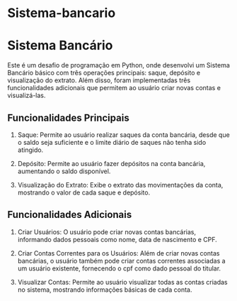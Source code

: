 # Sistema-bancario

# Sistema Bancário

Este é um desafio de programação em Python, onde desenvolvi um Sistema Bancário básico com três operações principais: saque, depósito e visualização do extrato. 
Além disso, foram implementadas três funcionalidades adicionais que permitem ao usuário criar novas contas e visualizá-las.

## Funcionalidades Principais 

1. Saque: Permite ao usuário realizar saques da conta bancária, desde que o saldo seja suficiente e o limite diário de saques não tenha sido atingido.

2. Depósito: Permite ao usuário fazer depósitos na conta bancária, aumentando o saldo disponível.

3. Visualização do Extrato: Exibe o extrato das movimentações da conta, mostrando o valor de cada saque e depósito.

## Funcionalidades Adicionais

1. Criar Usuários: O usuário pode criar novas contas bancárias, informando dados pessoais como nome, data de nascimento e CPF.

2. Criar Contas Correntes para os Usuários: Além de criar novas contas bancárias, o usuário também pode criar contas correntes associadas a um usuário existente, fornecendo o cpf como dado pessoal do titular.  

3. Visualizar Contas: Permite ao usuário visualizar todas as contas criadas no sistema, mostrando informações básicas de cada conta.
